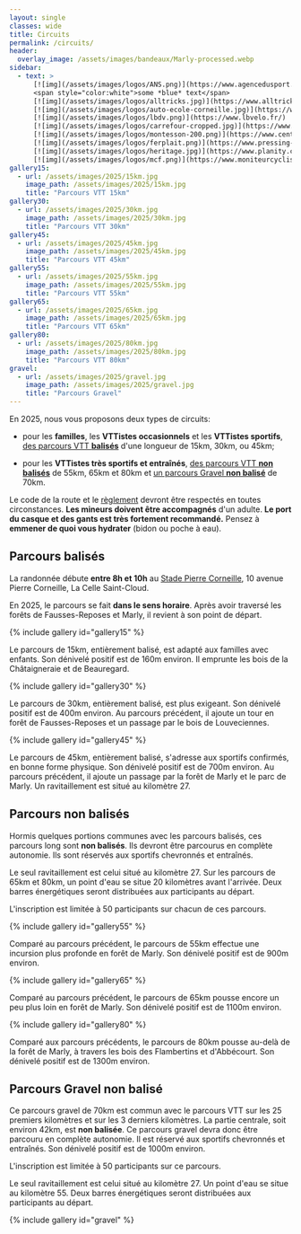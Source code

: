 ```yaml
---
layout: single
classes: wide
title: Circuits
permalink: /circuits/
header:
  overlay_image: /assets/images/bandeaux/Marly-processed.webp
sidebar:
  - text: >
      [![img](/assets/images/logos/ANS.png)](https://www.agencedusport.fr/)
      <span style="color:white">some *blue* text</span>
      [![img](/assets/images/logos/alltricks.jpg)](https://www.alltricks.fr/)
      [![img](/assets/images/logos/auto-ecole-corneille.jpg)](https://www.facebook.com/autoecolecorneilleconduite)
      [![img](/assets/images/logos/lbdv.png)](https://www.lbvelo.fr/)
      [![img](/assets/images/logos/carrefour-cropped.jpg)](https://www.carrefour.fr/)
      [![img](/assets/images/logos/montesson-200.png)](https://www.centre-commercial.fr/carrefour-montesson/boutiques/)
      [![img](/assets/images/logos/ferplait.png)](https://www.pressing-fer-plait-yvelines.fr/)
      [![img](/assets/images/logos/heritage.jpg)](https://www.planity.com/lheritage-by-mg-anciennement-coiff-nous-78380-bougival)
      [![img](/assets/images/logos/mcf.png)](https://www.moniteurcycliste.com/)
gallery15:
  - url: /assets/images/2025/15km.jpg
    image_path: /assets/images/2025/15km.jpg
    title: "Parcours VTT 15km"
gallery30:
  - url: /assets/images/2025/30km.jpg
    image_path: /assets/images/2025/30km.jpg
    title: "Parcours VTT 30km"
gallery45:
  - url: /assets/images/2025/45km.jpg
    image_path: /assets/images/2025/45km.jpg
    title: "Parcours VTT 45km"
gallery55:
  - url: /assets/images/2025/55km.jpg
    image_path: /assets/images/2025/55km.jpg
    title: "Parcours VTT 55km"
gallery65:
  - url: /assets/images/2025/65km.jpg
    image_path: /assets/images/2025/65km.jpg
    title: "Parcours VTT 65km"
gallery80:
  - url: /assets/images/2025/80km.jpg
    image_path: /assets/images/2025/80km.jpg
    title: "Parcours VTT 80km"
gravel:
  - url: /assets/images/2025/gravel.jpg
    image_path: /assets/images/2025/gravel.jpg
    title: "Parcours Gravel"
---
```


En 2025, nous vous proposons deux types de circuits:

+ pour les **familles**,
  les **VTTistes occasionnels**
  et les **VTTistes sportifs**,
  [des parcours VTT **balisés**](#parcours-balisés)
  d'une longueur de 15km, 30km, ou 45km;

+ pour les **VTTistes très sportifs et entraînés**,
  [des parcours VTT **non balisés**](#parcours-non-balisés)
  de 55km, 65km et 80km
  et [un parcours Gravel **non balisé**](#parcours-gravel-non-balisé)
  de 70km.

Le code de la route et le [règlement](/reglement/)
devront être respectés en toutes circonstances.
**Les mineurs doivent être accompagnés** d'un adulte.
**Le port du casque et des gants est très fortement recommandé.**
Pensez à **emmener de quoi vous hydrater** (bidon ou poche à eau).

## Parcours balisés

La randonnée débute **entre 8h et 10h**
au [Stade Pierre Corneille](/situation/),
10 avenue Pierre Corneille,
La Celle Saint-Cloud.

En 2025, le parcours se fait **dans le sens horaire**. Après avoir
traversé les forêts de Fausses-Reposes et Marly, il revient à son
point de départ.

{% include gallery id="gallery15" %}

Le parcours de 15km, entièrement balisé,
est adapté aux familles avec enfants.
Son dénivelé positif est de 160m environ.
Il emprunte les bois de la Châtaigneraie et de Beauregard.

{% include gallery id="gallery30" %}

Le parcours de 30km, entièrement balisé,
est plus exigeant.
Son dénivelé positif est de 400m environ.
Au parcours précédent, il ajoute un tour en forêt de Fausses-Reposes
et un passage par le bois de Louveciennes.

{% include gallery id="gallery45" %}

Le parcours de 45km, entièrement balisé,
s'adresse aux sportifs confirmés,
en bonne forme physique.
Son dénivelé positif est de 700m environ.
Au parcours précédent, il ajoute un passage
par la forêt de Marly et le parc de Marly.
Un ravitaillement est situé au kilomètre 27.

## Parcours non balisés

Hormis quelques portions communes avec les parcours balisés, ces parcours long
sont **non balisés**. Ils devront être parcourus en complète autonomie. Ils
sont réservés aux sportifs chevronnés et entraînés.

Le seul ravitaillement est celui situé au kilomètre 27.
Sur les parcours de 65km et 80km,
un point d'eau se situe 20 kilomètres avant l'arrivée.
Deux barres énergétiques seront distribuées aux participants au départ.

L'inscription est limitée à 50 participants sur chacun de ces parcours.

{% include gallery id="gallery55" %}

Comparé au parcours précédent,
le parcours de 55km effectue une incursion plus profonde en forêt de Marly.
Son dénivelé positif est de 900m environ.

{% include gallery id="gallery65" %}

Comparé au parcours précédent,
le parcours de 65km pousse encore un peu plus loin en forêt de Marly.
Son dénivelé positif est de 1100m environ.

{% include gallery id="gallery80" %}

Comparé aux parcours précédents,
le parcours de 80km pousse au-delà de la forêt de Marly,
à travers les bois des Flambertins et d'Abbécourt.
Son dénivelé positif est de 1300m environ.

## Parcours Gravel non balisé

Ce parcours gravel de 70km est commun avec le parcours VTT
sur les 25 premiers kilomètres et sur les 3 derniers kilomètres.
La partie centrale, soit environ 42km, est **non balisée**. Ce parcours
gravel devra donc être parcouru en complète autonomie.
Il est réservé aux sportifs chevronnés et entraînés.
Son dénivelé positif est de 1000m environ.

L'inscription est limitée à 50 participants sur ce parcours.

Le seul ravitaillement est celui situé au kilomètre 27.
Un point d'eau se situe au kilomètre 55.
Deux barres énergétiques seront distribuées aux participants au départ.

{% include gallery id="gravel" %}
